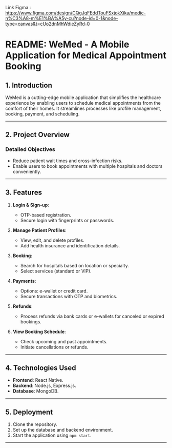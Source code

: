 Link Figma : https://www.figma.com/design/CQgJqFEddTouFSxjokXika/medic-n%C3%A8-m%E1%BA%A5y-cu?node-id=0-1&node-type=canvas&t=cUo2dnMhWdieZyRd-0

# README: WeMed - A Mobile Application for Medical Appointment Booking

## 1. Introduction
WeMed is a cutting-edge mobile application that simplifies the healthcare experience by enabling users to schedule medical appointments from the comfort of their homes. It streamlines processes like profile management, booking, payment, and scheduling.

---

## 2. Project Overview

### Detailed Objectives
- Reduce patient wait times and cross-infection risks.
- Enable users to book appointments with multiple hospitals and doctors conveniently.

---

## 3. Features
1. **Login & Sign-up**:
   - OTP-based registration.
   - Secure login with fingerprints or passwords.

2. **Manage Patient Profiles**:
   - View, edit, and delete profiles.
   - Add health insurance and identification details.

3. **Booking**:
   - Search for hospitals based on location or specialty.
   - Select services (standard or VIP).

4. **Payments**:
   - Options: e-wallet or credit card.
   - Secure transactions with OTP and biometrics.

5. **Refunds**:
   - Process refunds via bank cards or e-wallets for canceled or expired bookings.

6. **View Booking Schedule**:
   - Check upcoming and past appointments.
   - Initiate cancellations or refunds.

---

## 4. Technologies Used
- **Frontend**: React Native.
- **Backend**: Node.js, Express.js.
- **Database**: MongoDB.

---

## 5. Deployment
1. Clone the repository.
2. Set up the database and backend environment.
3. Start the application using `npm start`.

---


